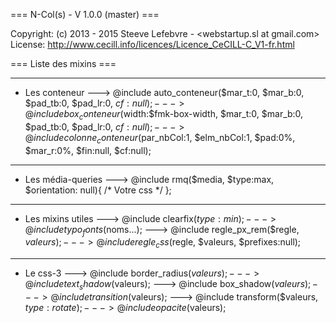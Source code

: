 === N-Col(s) - V 1.0.0 (master) === 

Copyright: (c) 2013 - 2015 Steeve Lefebvre - <webstartup.sl at gmail.com>
License: http://www.cecill.info/licences/Licence_CeCILL-C_V1-fr.html


=== Liste des mixins ===  

--------------------------------------------------------------------------------
* Les conteneur 
---> @include auto_conteneur($mar_t:0, $mar_b:0, $pad_tb:0, $pad_lr:0, $cf:null);
---> @include box_conteneur($width:$fmk-box-width, $mar_t:0, $mar_b:0, $pad_tb:0, $pad_lr:0, $cf:null);
---> @include colonne_conteneur($par_nbCol:1, $elm_nbCol:1, $pad:0%, $mar_r:0%, $fin:null, $cf:null);


--------------------------------------------------------------------------------
* Les média-queries 
---> @include rmq($media, $type:max, $orientation: null){ /* Votre css */ };


--------------------------------------------------------------------------------
* Les mixins utiles
---> @include clearfix($type:min);
---> @include typo_fonts($noms...);
---> @include regle_px_rem($regle, $valeurs);
---> @include regle_css($regle, $valeurs, $prefixes:null);


--------------------------------------------------------------------------------
* Le css-3
---> @include border_radius($valeurs);
---> @include text_shadow($valeurs);
---> @include box_shadow($valeurs);
---> @include transition($valeurs);
---> @include transform($valeurs, $type:rotate);
---> @include opacite($valeurs);

